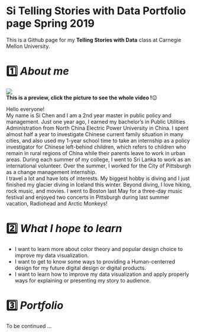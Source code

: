 # Si Telling Stories with Data Portfolio page Spring 2019
This is a Github page for my **Telling Stories with Data** class at Carnegie Mellon University.

# :one: ***About me***  
[![](http://img.youtube.com/vi/VTlm0gLlGS0/0.jpg)](http://www.youtube.com/watch?v=VTlm0gLlGS0 "My Glacier Diving")  
**This is a preview, click the picture to see the whole video !**:wink:  

Hello everyone!  
My name is Si Chen and I am a 2nd year master in public policy and management. Just one year ago, I earned my bachelor’s in Public Utilities Administration from North China Electric Power University in China. I spent almost half a year to investigate Chinese current family situation in many cities, and also used my 1-year school time to take an internship as a policy investigator for Chinese left-behind children, which refers to children who remain in rural regions of China while their parents leave to work in urban areas. During each summer of my college, I went to Sri Lanka to work as an international volunteer. Over the summer, I worked for the City of Pittsburgh as a change management internship.  
I travel a lot and have lots of interests. My biggest hobby is diving and I just finished my glacier diving in Iceland this winter. Beyond diving, I love hiking, rock music, and movies. I went to Boston last May for a three-day music festival and enjoyed two concerts in Pittsburgh during last summer vacation, Radiohead and Arctic Monkeys! 

# :two: ***What I hope to learn***
  * I want to learn more about color theory and popular design choice to improve my data visualization.
  * I want to get to know some ways to providing a Human-centerred design for my future digital design or digital products.
  * I want to learn how to improve my data visualization and apply properly ways for explaining or presenting my story to audience.

# :three: ***Portfolio***  
To be continued ...
